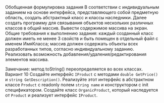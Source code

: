 Обобщенная формулировка задания
В соответствии с индивидуальным заданием на основе интерфейса, представляющего собой предметную область, создать абстрактный класс и классы наследники. 
Далее создать программу для связывания объектов нескольких различных классов в общий массив. 
Вывести содержимое массива на экран. Общие требования к выполнению задания:
каждый созданный класс должен иметь не менее 3 свойств и быть помещен в отдельный файл с именем ИмяКласса;
массив должен содержать объекты всех разработанных типов, согласно индивидуальному заданию.
Реализовать возможность добавления/удаления/редактирования элементов массива.

Замечание: метод toString() переопределяется во всех классах.
Вариант 10
Создайте интерфейс `IProduct` с методами `double GetPrice()` и `string GetDescription()`. 
Реализуйте этот интерфейс в абстрактном классе `Product` с readonly полем `string name` и конструктором с init спецификатором. 
Создайте класс `OrganicProduct`, который наследуется от `Product` и реализует интерфейс `IProduct`.
